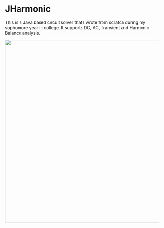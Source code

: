 # JHarmonic
This is a Java based circuit solver that I wrote from scratch during my sophomore year in college. It supports DC, AC, Transient and Harmonic Balance analysis. 

<img src="JHarmonic.gif" height="600" width="800" />